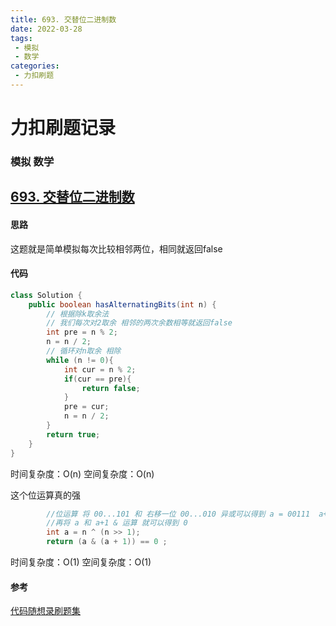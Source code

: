 ```yaml
---
title: 693. 交替位二进制数
date: 2022-03-28
tags:
 - 模拟
 - 数学
categories: 
 - 力扣刷题
---
```


# 力扣刷题记录 
### 模拟 数学
## [693. 交替位二进制数](https://leetcode-cn.com/problems/binary-number-with-alternating-bits/)

#### 思路
这题就是简单模拟每次比较相邻两位，相同就返回false
#### 代码
```java
class Solution {
    public boolean hasAlternatingBits(int n) {
        // 根据除k取余法 
        // 我们每次对2取余 相邻的两次余数相等就返回false
        int pre = n % 2;
        n = n / 2;
        // 循环对n取余 相除
        while (n != 0){
            int cur = n % 2;
            if(cur == pre){
                return false;
            }
            pre = cur;
            n = n / 2;
        }
        return true;
    }
}


```
时间复杂度：O(n)
空间复杂度：O(n)


这个位运算真的强
```java
        //位运算 将 00...101 和 右移一位 00...010 异或可以得到 a = 00111  a+1 = 01000
        //再将 a 和 a+1 & 运算 就可以得到 0
        int a = n ^ (n >> 1);
        return (a & (a + 1)) == 0 ;
```
时间复杂度：O(1)
空间复杂度：O(1)

#### 参考
[代码随想录刷题集](https://programmercarl.com/0062.%E4%B8%8D%E5%90%8C%E8%B7%AF%E5%BE%84.html#%E6%80%9D%E8%B7%AF)